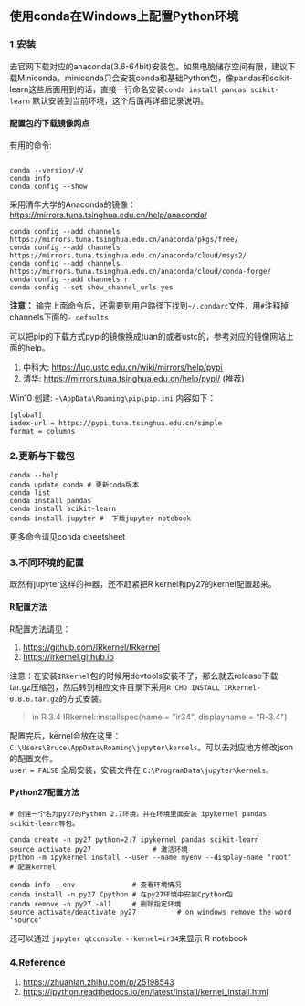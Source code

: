 ## 使用conda在Windows上配置Python环境

### 1.安装

去官网下载对应的anaconda(3.6-64bit)安装包。如果电脑储存空间有限，建议下载Miniconda。miniconda只会安装conda和基础Python包，像pandas和scikit-learn这些后面用到的话，直接一行命名安装`conda install pandas scikit-learn` 默认安装到当前环境，这个后面再详细记录说明。

#### 配置包的下载镜像网点

有用的命令: 

```shell

conda --version/-V
conda info
conda config --show
```

采用清华大学的Anaconda的镜像： <https://mirrors.tuna.tsinghua.edu.cn/help/anaconda/>

```shell
conda config --add channels https://mirrors.tuna.tsinghua.edu.cn/anaconda/pkgs/free/
conda config --add channels https://mirrors.tuna.tsinghua.edu.cn/anaconda/cloud/msys2/
conda config --add channels https://mirrors.tuna.tsinghua.edu.cn/anaconda/cloud/conda-forge/
conda config --add channels r
conda config --set show_channel_urls yes
```

**注意：** 输完上面命令后，还需要到用户路径下找到`~/.condarc`文件，用`#`注释掉channels下面的`- defaults`

可以把pip的下载方式pypi的镜像换成tuan的或者ustc的，参考对应的镜像网站上面的help。

1. 中科大: <https://lug.ustc.edu.cn/wiki/mirrors/help/pypi>
2. 清华: <https://mirrors.tuna.tsinghua.edu.cn/help/pypi/> (推荐)

Win10 创建: `~\AppData\Roaming\pip\pip.ini` 内容如下：

```shell
[global]
index-url = https://pypi.tuna.tsinghua.edu.cn/simple
format = columns
```

### 2.更新与下载包

```shell
conda --help
conda update conda # 更新coda版本
conda list
conda install pandas
conda install scikit-learn
conda install jupyter #  下载jupyter notebook
```
更多命令请见conda cheetsheet

### 3.不同环境的配置

既然有jupyter这样的神器，还不赶紧把R kernel和py27的kernel配置起来。

#### R配置方法

R配置方法请见：

1. <https://github.com/IRkernel/IRkernel>
2. <https://irkernel.github.io>

注意：在安装`IRkernel`包的时候用devtools安装不了，那么就去release下载tar.gz压缩包，然后转到相应文件目录下采用`R CMD INSTALL IRkernel-0.8.6.tar.gz`的方式安装。

> in R 3.4  IRkernel::installspec(name = "ir34", displayname = "R-3.4") 

配置完后，kernel会放在这里：`C:\Users\Bruce\AppData\Roaming\jupyter\kernels`。可以去对应地方修改json的配置文件。    
`user = FALSE` 全局安装，安装文件在 `C:\ProgramData\jupyter\kernels`.

#### Python27配置方法

```shell
# 创建一个名为py27的Python 2.7环境，并在环境里面安装 ipykernel pandas scikit-learn等包。

conda create -n py27 python=2.7 ipykernel pandas scikit-learn 
source activate py27               # 激活环境
python -m ipykernel install --user --name myenv --display-name "root" # 配置kernel
```

```shell
conda info --env              # 查看环境情况
conda install -n py27 Cpython # 在py27环境中安装Cpython包
conda remove -n py27 -all     # 删除指定环境 
source activate/deactivate py27          # on windows remove the word 'source'
```

还可以通过 `jupyter qtconsole --kernel=ir34`来显示 R notebook


### 4.Reference

1. <https://zhuanlan.zhihu.com/p/25198543>
2. <https://ipython.readthedocs.io/en/latest/install/kernel_install.html>

